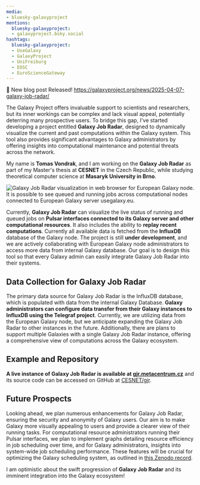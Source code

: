 ```yaml
---
media:
- bluesky-galaxyproject
mentions:
  bluesky-galaxyproject:
  - galaxyproject.bsky.social
hashtags:
  bluesky-galaxyproject:
  - UseGalaxy
  - GalaxyProject
  - UniFreiburg
  - EOSC
  - EuroScienceGateway
---
```

📝 New blog post Released!
https://galaxyproject.org/news/2025-04-07-galaxy-job-radar/

The Galaxy Project offers invaluable support to scientists and researchers, but its inner workings can be complex and lack visual appeal, potentially deterring many prospective users. To bridge this gap, I've started developing a project entitled **Galaxy Job Radar**, designed to dynamically visualize the current and past computations within the Galaxy system. This tool also provides significant advantages to Galaxy administrators by offering insights into computational maintenance and potential threats across the network.

My name is **Tomas Vondrak**, and I am working on the **Galaxy Job Radar** as part of my Master's thesis at **CESNET** in the Czech Republic, while studying theoretical computer science at **Masaryk University in Brno**.

![Galaxy Job Radar visualization in web browser for European Galaxy node. It is possible to see queued and running jobs across computational nodes connected to European Galaxy server usegalaxy.eu.](https://galaxyproject.org/news/2025-04-07-galaxy-job-radar/gjr_web.png)

Currently, **Galaxy Job Radar** can visualize the live status of running and queued jobs on **Pulsar interfaces connected to its Galaxy server and other computational resources**. It also includes the ability to **replay recent computations**. Currently all available data is fetched from the **InfluxDB** database of the Galaxy node. The project is still **under development**, and we are actively collaborating with European Galaxy node administrators to access more data from internal Galaxy database. Our goal is to design this tool so that every Galaxy admin can easily integrate Galaxy Job Radar into their systems.

Data Collection for Galaxy Job Radar
------------------------------------

The primary data source for Galaxy Job Radar is the InfluxDB database, which is populated with data from the internal Galaxy Database. **Galaxy administrators can configure data transfer from their Galaxy instances to InfluxDB using the Telegraf project**. Currently, we are utilizing data from the European Galaxy node, but we anticipate expanding the Galaxy Job Radar to other instances in the future. Additionally, there are plans to support multiple Galaxies with a single Galaxy Job Radar instance, offering a comprehensive view of computations across the Galaxy ecosystem.

Example and Repository
----------------------

**A live instance of Galaxy Job Radar is available at [gjr.metacentrum.cz](https://gjr.metacentrum.cz)** and its source code can be accessed on GitHub at [CESNET/gjr](https://github.com/CESNET/gjr).

Future Prospects
----------------

Looking ahead, we plan numerous enhancements for Galaxy Job Radar, ensuring the security and anonymity of Galaxy users. Our aim is to make Galaxy more visually appealing to users and provide a clearer view of their running tasks.
For computational resource administrators running their Pulsar interfaces, we plan to implement graphs detailing resource efficiency in job scheduling over time, and for Galaxy administrators, insights into system-wide job scheduling performance. These features will be crucial for optimizing the Galaxy scheduling system, as outlined in [this Zenodo record](https://zenodo.org/record/14936846).

I am optimistic about the swift progression of **Galaxy Job Radar** and its imminent integration into the Galaxy ecosystem!